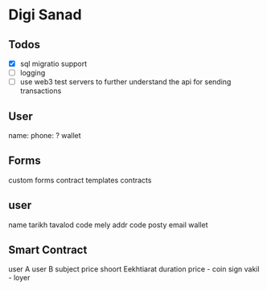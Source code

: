 # Digi Sanad

## Todos

-   [x] sql migratio support
-   [ ] logging
-   [ ] use web3 test servers to further understand the api for
        sending transactions

## User

name:
phone: ?
wallet

## Forms

custom forms
contract templates
contracts

## user

name
tarikh tavalod
code mely
addr
code posty
email
wallet

## Smart Contract

user A
user B
subject
price
shoort
Eekhtiarat
duration
price - coin
sign
vakil - loyer
